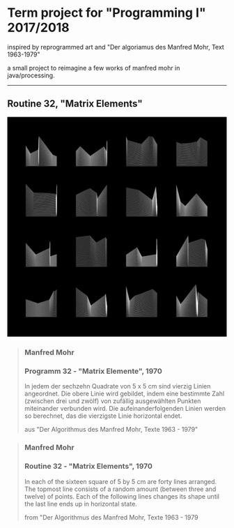 # Term project for "Programming I" 2017/2018

inspired by reprogrammed art and "Der algoriamus des Manfred Mohr, Text 1963-1979"

a small project to reimagine a few works of manfred mohr in java/processing.

<hr>

## Routine 32, "Matrix Elements"

![Output of Routine 32, "Matrix Elements"](/images/MatrixElements.png)

> ### Manfred Mohr
> ### Programm 32 - "Matrix Elemente", 1970
> In jedem der sechzehn Quadrate von 5 x 5 cm sind vierzig Linien
> angeordnet. Die obere Linie wird gebildet, indem eine bestimmte
> Zahl (zwischen drei und zwölf) von zufällig ausgewählten
> Punkten miteinander verbunden wird. Die aufeinanderfolgenden
> Linien werden so berechnet, das die vierzigste Linie horizontal
> endet.
>
> aus "Der Algorithmus des Manfred Mohr, Texte 1963 - 1979"

> ### Manfred Mohr
> ### Routine 32 - "Matrix Elements", 1970
> In each of the sixteen square of 5 by 5 cm are forty lines
> arranged. The topmost line consists of a random amount
> (between three and twelve) of points. Each of the following
> lines changes its shape until the last line ends up
> in horizontal state.
>
> from "Der Algorithmus des Manfred Mohr, Texte 1963 - 1979